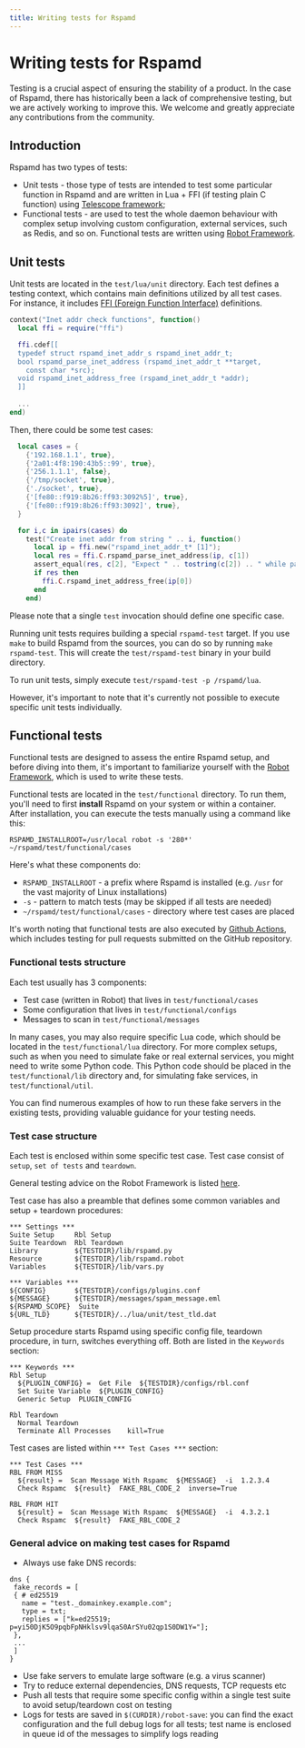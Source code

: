 ```yaml
---
title: Writing tests for Rspamd
---
```



# Writing tests for Rspamd

Testing is a crucial aspect of ensuring the stability of a product. In the case of Rspamd, there has historically been a lack of comprehensive testing, but we are actively working to improve this. We welcome and greatly appreciate any contributions from the community.



## Introduction

Rspamd has two types of tests:

* Unit tests - those type of tests are intended to test some particular function in Rspamd and are written in Lua + FFI (if testing plain C function) using [Telescope framework](https://github.com/norman/telescope);
* Functional tests - are used to test the whole daemon behaviour with complex setup involving custom configuration, external services, such as Redis, and so on. Functional tests are written using [Robot Framework](https://robotframework.org/).

## Unit tests

Unit tests are located in the `test/lua/unit` directory. Each test defines a testing context, which contains main definitions utilized by all test cases. For instance, it includes [FFI (Foreign Function Interface)](https://luajit.org/ext_ffi.html) definitions.

```lua
context("Inet addr check functions", function()
  local ffi = require("ffi")

  ffi.cdef[[
  typedef struct rspamd_inet_addr_s rspamd_inet_addr_t;
  bool rspamd_parse_inet_address (rspamd_inet_addr_t **target,
    const char *src);
  void rspamd_inet_address_free (rspamd_inet_addr_t *addr);
  ]]
  
  ...
end)
```

Then, there could be some test cases:

```lua
  local cases = {
    {'192.168.1.1', true},
    {'2a01:4f8:190:43b5::99', true},
    {'256.1.1.1', false},
    {'/tmp/socket', true},
    {'./socket', true},
    {'[fe80::f919:8b26:ff93:3092%5]', true},
    {'[fe80::f919:8b26:ff93:3092]', true},
  }

  for i,c in ipairs(cases) do
    test("Create inet addr from string " .. i, function()
      local ip = ffi.new("rspamd_inet_addr_t* [1]");
      local res = ffi.C.rspamd_parse_inet_address(ip, c[1])
      assert_equal(res, c[2], "Expect " .. tostring(c[2]) .. " while parsing " .. c[1])
      if res then
        ffi.C.rspamd_inet_address_free(ip[0])
      end
    end)
```

Please note that a single `test` invocation should define one specific case.

Running unit tests requires building a special `rspamd-test` target. If you use `make` to build Rspamd from the sources, you can do so by running `make rspamd-test`. This will create the `test/rspamd-test` binary in your build directory.

To run unit tests, simply execute `test/rspamd-test -p /rspamd/lua`.

However, it's important to note that it's currently not possible to execute specific unit tests individually.

## Functional tests

Functional tests are designed to assess the entire Rspamd setup, and before diving into them, it's important to familiarize yourself with the [Robot Framework](https://robotframework.org/), which is used to write these tests.

Functional tests are located in the `test/functional` directory. To run them, you'll need to first **install** Rspamd on your system or within a container. After installation, you can execute the tests manually using a command like this:

```
RSPAMD_INSTALLROOT=/usr/local robot -s '280*' ~/rspamd/test/functional/cases
```

Here's what these components do:

* `RSPAMD_INSTALLROOT` - a prefix where Rspamd is installed (e.g. `/usr` for the vast majority of Linux installations)
* `-s` - pattern to match tests (may be skipped if all tests are needed)
* `~/rspamd/test/functional/cases` - directory where test cases are placed

It's worth noting that functional tests are also executed by [Github Actions](https://github.com/rspamd/rspamd/actions), which includes testing for pull requests submitted on the GitHub repository.

### Functional tests structure

Each test usually has 3 components:

* Test case (written in Robot) that lives in `test/functional/cases`
* Some configuration that lives in `test/functional/configs`
* Messages to scan in `test/functional/messages`

In many cases, you may also require specific Lua code, which should be located in the `test/functional/lua` directory. For more complex setups, such as when you need to simulate fake or real external services, you might need to write some Python code. This Python code should be placed in the `test/functional/lib` directory and, for simulating fake services, in `test/functional/util`.

You can find numerous examples of how to run these fake servers in the existing tests, providing valuable guidance for your testing needs.

### Test case structure

Each test is enclosed within some specific test case. Test case consist of `setup`, `set of tests` and `teardown`.

General testing advice on the Robot Framework is listed [here](https://github.com/robotframework/HowToWriteGoodTestCases/blob/master/HowToWriteGoodTestCases.rst).

Test case has also a preamble that defines some common variables and setup + teardown procedures:

```
*** Settings ***
Suite Setup     Rbl Setup
Suite Teardown  Rbl Teardown
Library         ${TESTDIR}/lib/rspamd.py
Resource        ${TESTDIR}/lib/rspamd.robot
Variables       ${TESTDIR}/lib/vars.py

*** Variables ***
${CONFIG}       ${TESTDIR}/configs/plugins.conf
${MESSAGE}      ${TESTDIR}/messages/spam_message.eml
${RSPAMD_SCOPE}  Suite
${URL_TLD}      ${TESTDIR}/../lua/unit/test_tld.dat
```

Setup procedure starts Rspamd using specific config file, teardown procedure, in turn, switches everything off. Both are listed in the `Keywords` section:

```
*** Keywords ***
Rbl Setup
  ${PLUGIN_CONFIG} =  Get File  ${TESTDIR}/configs/rbl.conf
  Set Suite Variable  ${PLUGIN_CONFIG}
  Generic Setup  PLUGIN_CONFIG

Rbl Teardown
  Normal Teardown
  Terminate All Processes    kill=True
```

Test cases are listed within `*** Test Cases ***` section:

```
*** Test Cases ***
RBL FROM MISS
  ${result} =  Scan Message With Rspamc  ${MESSAGE}  -i  1.2.3.4
  Check Rspamc  ${result}  FAKE_RBL_CODE_2  inverse=True

RBL FROM HIT
  ${result} =  Scan Message With Rspamc  ${MESSAGE}  -i  4.3.2.1
  Check Rspamc  ${result}  FAKE_RBL_CODE_2
```

### General advice on making test cases for Rspamd

* Always use fake DNS records:

~~~hcl
dns {
 fake_records = [
 { # ed25519
   name = "test._domainkey.example.com";
   type = txt;
   replies = ["k=ed25519; p=yi50DjK5O9pqbFpNHklsv9lqaS0ArSYu02qp1S0DW1Y="];
 },
 ...
 ]
}
~~~

* Use fake servers to emulate large software (e.g. a virus scanner)
* Try to reduce external dependencies, DNS requests, TCP requests etc
* Push all tests that require some specific config within a single test suite to avoid setup/teardown cost on testing
* Logs for tests are saved in `$(CURDIR)/robot-save`: you can find the exact configuration and the full debug logs for all tests; test name is enclosed in queue id of the messages to simplify logs reading
